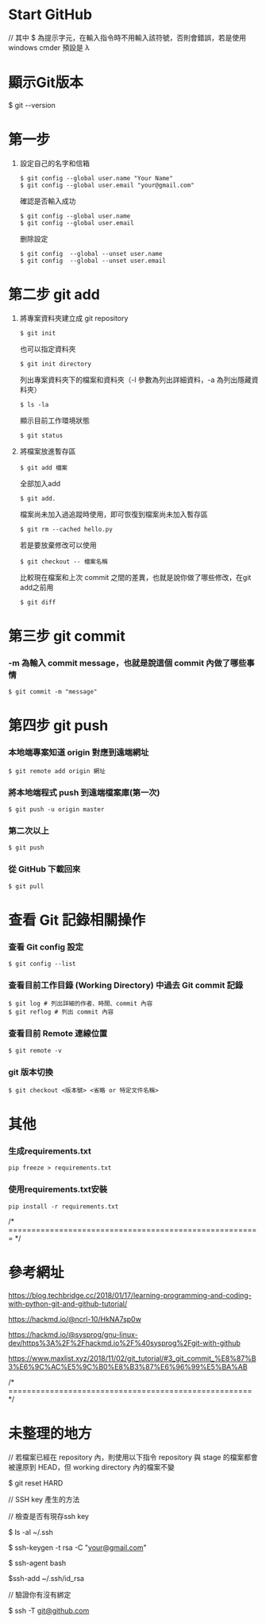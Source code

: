 # Start GitHub
// 其中 $ 為提示字元，在輸入指令時不用輸入該符號，否則會錯誤，若是使用 windows cmder 預設是 λ
# 顯示Git版本

$ git --version

# 第一步

1. 設定自己的名字和信箱
   ```
   $ git config --global user.name "Your Name"
   $ git config --global user.email "your@gmail.com"
   ```
   
   確認是否輸入成功
   ```
   $ git config --global user.name
   $ git config --global user.email
   ```
   
   删除設定
   ```
   $ git config  --global --unset user.name
   $ git config  --global --unset user.email
   ```
   
# 第二步 **git add**


1. 將專案資料夾建立成 git repository
   ```
   $ git init
   ```
   
   也可以指定資料夾
   ```
   $ git init directory
   ```
   
   列出專案資料夾下的檔案和資料夾（-l 參數為列出詳細資料，-a 為列出隱藏資料夾）
   ```
   $ ls -la
   ```
   
   顯示目前工作環境狀態
   ```
   $ git status
   ```
   
2. 將檔案放進暫存區
   ```
   $ git add 檔案
   ```
   
   全部加入add
   ```
   $ git add.
   ```
   
   檔案尚未加入過追蹤時使用，即可恢復到檔案尚未加入暫存區
   ```
   $ git rm --cached hello.py
   ```
   
   若是要放棄修改可以使用 
   ```
   $ git checkout -- 檔案名稱
   ```
   比較現在檔案和上次 commit 之間的差異，也就是說你做了哪些修改，在git add之前用
   ```
   $ git diff
   ```
   
# 第三步 **git commit**
### -m 為輸入 commit message，也就是說這個 commit 內做了哪些事情
```
$ git commit -m "message"
```
# 第四步 **git push**
### 本地端專案知道 origin 對應到遠端網址
```
$ git remote add origin 網址
```
### 將本地端程式 push 到遠端檔案庫(第一次)
```
$ git push -u origin master
```
### 第二次以上
```
$ git push
```
### 從 GitHub 下載回來
```
$ git pull
```
# 查看 Git 記錄相關操作
### 查看 Git config 設定
```
$ git config --list
```
### 查看目前工作目錄 (Working Directory) 中過去 Git commit 記錄
```
$ git log # 列出詳細的作者、時間、commit 內容
$ git reflog # 列出 commit 內容
```
### 查看目前 Remote 連線位置
```
$ git remote -v
```
### git 版本切換
```
$ git checkout <版本號> <省略 or 特定文件名稱>
```
# 其他
### 生成requirements.txt
```
pip freeze > requirements.txt
```
### 使用requirements.txt安裝
```
pip install -r requirements.txt
```


/* ======================================================= */ 
# 參考網址
https://blog.techbridge.cc/2018/01/17/learning-programming-and-coding-with-python-git-and-github-tutorial/

https://hackmd.io/@ncrl-10/HkNA7sp0w 

https://hackmd.io/@sysprog/gnu-linux-dev/https%3A%2F%2Fhackmd.io%2F%40sysprog%2Fgit-with-github

https://www.maxlist.xyz/2018/11/02/git_tutorial/#3_git_commit_%E8%87%B3%E6%9C%AC%E5%9C%B0%E8%B3%87%E6%96%99%E5%BA%AB

/* ===================================================== */
# 未整理的地方

// 若檔案已經在 repository 內，則使用以下指令
repository 與 stage 的檔案都會被還原到 HEAD，但 working directory 內的檔案不變

$ git reset HARD

// SSH key 產生的方法

// 檢查是否有現存ssh key

$ ls -al ~/.ssh


$ ssh-keygen -t rsa -C "your@gmail.com"


$ ssh-agent bash


$ssh-add ~/.ssh/id_rsa


// 驗證你有沒有綁定

$ ssh -T git@github.com
